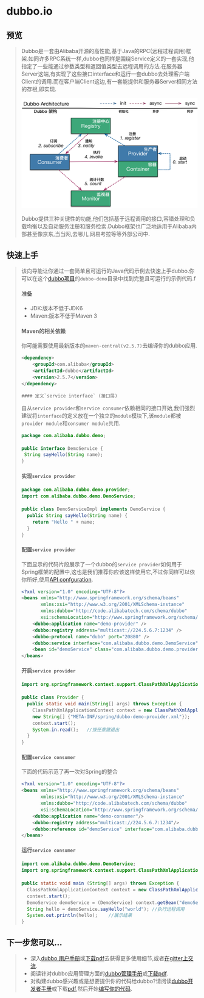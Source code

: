 # dubbo.io

## 预览

>   ​	Dubbo是一套由Alibaba开源的高性能,基于Java的RPC(远程过程调用)框架.如同许多RPC系统一样,dubbo也同样是围绕Service定义的一套实现,他指定了一些能通过参数类型和返回值类型去远程调用的方法.在服务器Server这端,有实现了这些接口interface和运行一套dubbo去处理客户端Client的调用.而在客户端Client这边,有一套能提供和服务器Server相同方法的存根,即实现.
>
>   ![dubbo-architecture](dubbo-architecture.png)
>
>   ​	Dubbo提供三种关键性的功能,他们包括基于远程调用的接口,容错处理和负载均衡以及自动服务注册和服务检索.Dubbo框架也广泛地适用于Alibaba内部甚至像京东,当当网,去哪儿,网易考拉等等外部公司中.



## 快速上手

>   ​	该向导能让你通过一套简单且可运行的Java代码示例去快速上手dubbo.你可以在这个[dubbo项目](https://github.com/alibaba/dubbo)的`dubbo-demo`目录中找到完整且可运行的示例代码.f
>
>
>   #### 准备
>
>   *   JDK:版本不低于JDK6
>   *   Maven:版本不低于Maven 3
>
>   #### Maven的相关依赖
>
>   ​	你可能需要使用最新版本的`maven-central(v2.5.7)`去编译你的dubbo应用.
>
>   ```xml
>   <dependency>
>   	<groupId>com.alibaba</groupId>
>   	<artifactId>dubbo</artifactId>
>   	<version>2.5.7</version>
>   </dependency>
>   ```
>
>     #### 定义`service interface` (接口层)
>
>   自从`service provider`和`service consumer`依赖相同的接口开始,我们强烈建议将`interface`的定义放在一个独立的`module`模块下,该`module`都被`provider module`和`consumer module`共用.
>
>    ```java
>   package com.alibaba.dubbo.demo;
>
>   public interface DemoService {
>     String sayHello(String name);
>   }
>    ```
>
>   #### 实现`service provider`
>
>   ```java
>   package com.alibaba.dubbo.demo.provider;
>   import com.alibaba.dubbo.demo.DemoService;
>
>   public class DemoServiceImpl implements DemoService {
>     public String sayHello(String name) {
>       return "Hello " + name;
>     }
>   }
>   ```
>
>   #### 配置`service provider`
>
>   下面显示的代码片段展示了一个dubbo的`service provider`如何用于Spring框架的配置中,这也是我们推荐你应该这样使用它,不过你同样可以依你所好,使用[API confguration](https://dubbo.gitbooks.io/dubbo-user-book/content/configuration/api.html).
>
>   ```xml
>   <?xml version="1.0" encoding="UTF-8"?>
>   <beans xmlns="http://www.springframework.org/schema/beans"
>          xmlns:xsi="http://www.w3.org/2001/XMLSchema-instance"
>          xmlns:dubbo="http://code.alibabatech.com/schema/dubbo"
>          xsi:schemaLocation="http://www.springframework.org/schema/beans http://www.springframework.org/schema/beans/spring-beans.xsd http://code.alibabatech.com/schema/dubbo http://code.alibabatech.com/schema/dubbo/dubbo.xsd">
>   	<dubbo:application name="demo-provider" />
>   	<dubbo:registry address="multicast://224.5.6.7:1234" />
>   	<dubbo:protocol name="dubo" port="20880" />
>   	<dubbo:service interface="com.alibaba.dubbo.demo.DemoService" ref="demoService" />
>   	<bean id="demoService" class="com.alibaba.dubbo.demo.provider.DemoServiceImpl" />
>   </beans>
>   ```
>
>   #### 开启`service provider`
>
>   ```java
>   import org.springframework.context.support.ClassPathXmlApplicationContext;
>
>   public class Provider {
>     public static void main(String[] args) throws Exception {
>       ClassPathXmlApplicationContext context = new ClassPathXmlApplicationContext(
>       new String[] {"META-INF/spring/dubbo-demo-provider.xml"});
>       context.start();
>       System.in.read();	//按任意键退出
>     }
>   }
>   ```
>
>   #### 配置`service consumer`
>
>   下面的代码示范了再一次对Spring的整合
>
>   ```xml
>   <?xml version="1.0" encoding="UTF-8"?>
>   <beans xmlns="http://www.springframework.org/schema/beans"
>          xmlns:xsi="http://www.w3.org/2001/XMLSchema-instance"
>          xmlns:dubbo="http://code.alibabatech.com/schema/dubbo"
>          xsi:schemaLocation="http://www.springframework.org/schema/beans http://www.springframework.org/schema/beans/spring-beans.xsd http://code.alibabatech.com/schema/dubbo http://code.alibabatech.com/schema/dubbo/dubbo.xsd">
>       <dubbo:application name="demo-consumer"/>
>       <dubbo:registry address="multicast://224.5.6.7:1234"/>
>       <dubbo:reference id="demoService" interface="com.alibaba.dubbo.demo.DemoService"/>
>   </beans>
>   ```
>
>   #### 运行`service consumer`
>
>   ```java
>   import com.alibaba.dubbo.demo.DemoService;
>   import org.springframework.context.support.ClassPathXmlApplicationContext;
>
>   public static void main (String[] args) throws Exception {
>     ClassPathXmlApplicationContext context = new ClassPathXmlApplicationContext(new String[] {"META-INF/spring/dubbo-demo-consumer.xml"});
>     context.start();
>     DemoService demoService = (DemoService) context.getBean("demoService");	//获得远程调用的代理对象
>     String hello = demoService.sayHello("world");	//执行远程调用
>     System.out.println(hello);	//展示结果
>   }
>   ```

## 下一步您可以...

>   *   深入[dubbo 用户手册](http://dubbo.io/books/dubbo-user-book/)或[下载pdf](https://raw.githubusercontent.com/dubbo/dubbo.github.io/master/docs/dubbo-user-book.pdf)去获得更多使用细节,或者[在gitter上交流](https://gitter.im/alibaba/dubbo?utm_source=badge&utm_medium=badge&utm_campaign=pr-badge).
>   *   阅读针对dubbo应用管理方面的[dubbo管理手册](http://dubbo.io/books/dubbo-admin-book/)或[下载pdf](https://raw.githubusercontent.com/dubbo/dubbo.github.io/master/docs/dubbo-admin-book.pdf).
>   *   对构建dubbo感兴趣或是想要提供你的代码给dubbo?请阅读[dubbo开发者手册](http://dubbo.io/books/dubbo-dev-book/)或下载[pdf](https://raw.githubusercontent.com/dubbo/dubbo.github.io/master/docs/dubbo-dev-book.pdf),然后开始[编写你的代码](https://github.com/alibaba/dubbo).
